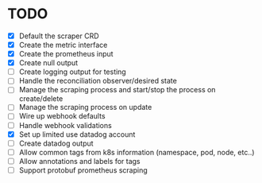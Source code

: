 # TODO

- [x] Default the scraper CRD
- [x] Create the metric interface
- [x] Create the prometheus input
- [x] Create null output
- [ ] Create logging output for testing
- [ ] Handle the reconciliation observer/desired state
- [ ] Manage the scraping process and start/stop the process on create/delete
- [ ] Manage the scraping process on update
- [ ] Wire up webhook defaults
- [ ] Handle webhook validations
- [x] Set up limited use datadog account
- [ ] Create datadog output
- [ ] Allow common tags from k8s information (namespace, pod, node, etc..)
- [ ] Allow annotations and labels for tags
- [ ] Support protobuf prometheus scraping
